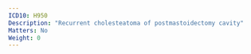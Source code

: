 ```yaml
---
ICD10: H950
Description: "Recurrent cholesteatoma of postmastoidectomy cavity"
Matters: No
Weight: 0
---
```


